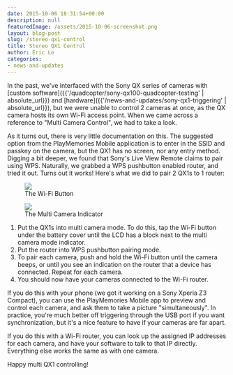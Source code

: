 ```yaml
---
date: 2015-10-06 18:31:54+00:00
description: null
featuredImage: /assets/2015-10-06-screenshot.png
layout: blog-post
slug: /stereo-qx1-control
title: Stereo QX1 Control
author: Eric Lo
categories:
- news-and-updates
---
```

In the past, we've interfaced with the Sony QX series of cameras with [custom software]({{'/quadcopter/sony-qx100-quadcopter-testing' | absolute_url}}) and [hardware]({{'/news-and-updates/sony-qx1-triggering' | absolute_url}}), but we were unable to control 2 cameras at once, as the QX camera hosts its own Wi-Fi access point. When we came across a reference to "Multi Camera Control", we had to take a look.

As it turns out, there is very little documentation on this. The suggested option from the PlayMemories Mobile application is to enter in the SSID and passkey on the camera, but the QX1 has no screen, nor any entry method. Digging a bit deeper, we found that Sony's Live View Remote claims to pair using WPS. Naturally, we grabbed a WPS pushbutton enabled router, and tried it out. Turns out it works! Here's what we did to pair 2 QX1s to 1 router:

<figure>
<a href="{{'/assets/2015-10-06-qx1-button.png' | absolute_url}}"><img src="{{'/assets/2015-10-06-qx1-button.png' | resize: '300x278'}}"></a>
<figcaption>The Wi-Fi Button</figcaption>
</figure><figure>
<a href="{{'/assets/2015-10-06-qx1-multi.png' | absolute_url}}"><img src="{{'/assets/2015-10-06-qx1-multi.png' | resize: '300x278'}}"></a>
<figcaption>The Multi Camera Indicator</figcaption>
</figure>

1. Put the QX1s into multi camera mode. To do this, tap the Wi-Fi button under the battery cover until the LCD has a block next to the multi camera mode indicator.
2. Put the router into WPS pushbutton pairing mode.
3. To pair each camera, push and hold the Wi-Fi button until the camera beeps, or until you see an indication on the router that a device has connected. Repeat for each camera.
4. You should now have your cameras connected to the Wi-Fi router.

If you do this with your phone (we got it working on a Sony Xperia Z3 Compact), you can use the PlayMemories Mobile app to preview and control each camera, and ask them to take a picture "simultaneously". In practice, you're much better off triggering through the USB port if you want synchronization, but it's a nice feature to have if your cameras are far apart.

If you do this with a Wi-Fi router, you can look up the assigned IP addresses for each camera, and have your software to talk to that IP directly. Everything else works the same as with one camera.

Happy multi QX1 controlling!
